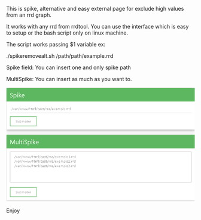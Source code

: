 This is spike, alternative and easy external page for exclude high values from an rrd graph.


It works with any rrd from rrdtool.
You can use the interface which is easy to setup or the bash script only on linux machine.


The script works passing $1 variable ex:



./spikeremovealt.sh /path/path/example.rrd

Spike field: You can insert one and only spike path

MultiSpike: You can insert as much as you want to.

![image-20200804095724218](https://github.com/zuka1337/killspikealt/blob/master/ex.png?raw=true)



Enjoy
